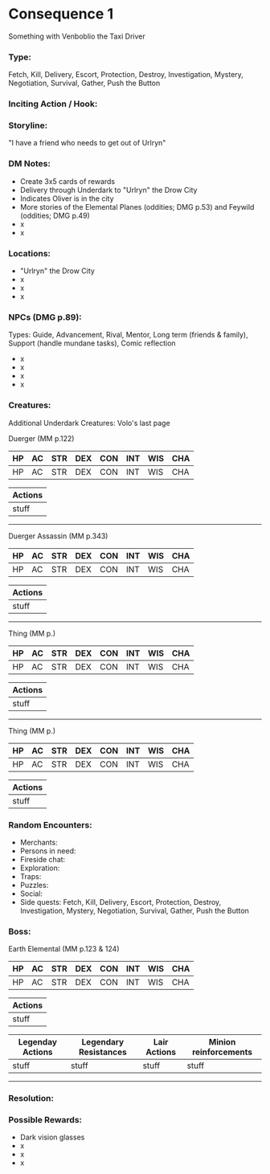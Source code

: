 # Consequence 1
Something with Venboblio the Taxi Driver

### Type:
Fetch, Kill, Delivery, Escort, Protection, Destroy, Investigation, Mystery, Negotiation, Survival, Gather, Push the Button


### Inciting Action / Hook: 


### Storyline: 
"I have a friend who needs to get out of Urlryn"


### DM Notes:
- Create 3x5 cards of rewards
- Delivery through Underdark to "Urlryn" the Drow City
- Indicates Oliver is in the city
- More stories of the Elemental Planes (oddities; DMG p.53) and Feywild (oddities; DMG p.49)
- x
- x


### Locations:
- "Urlryn" the Drow City
- x
- x
- x


### NPCs (DMG p.89):
Types: Guide, Advancement, Rival, Mentor, Long term (friends & family), Support (handle mundane tasks), Comic reflection
- x
- x
- x
- x


### Creatures:
Additional Underdark Creatures: Volo's last page

Duerger (MM p.122)

|HP |AC |STR|DEX|CON|INT|WIS|CHA|
|---|---|---|---|---|---|---|---|
|HP |AC |STR|DEX|CON|INT|WIS|CHA|

|Actions|
|---|
|stuff|
---
Duerger Assassin (MM p.343)

|HP |AC |STR|DEX|CON|INT|WIS|CHA|
|---|---|---|---|---|---|---|---|
|HP |AC |STR|DEX|CON|INT|WIS|CHA|

|Actions|
|---|
|stuff|
---
Thing (MM p.)

|HP |AC |STR|DEX|CON|INT|WIS|CHA|
|---|---|---|---|---|---|---|---|
|HP |AC |STR|DEX|CON|INT|WIS|CHA|

|Actions|
|---|
|stuff|
---
Thing (MM p.)

|HP |AC |STR|DEX|CON|INT|WIS|CHA|
|---|---|---|---|---|---|---|---|
|HP |AC |STR|DEX|CON|INT|WIS|CHA|

|Actions|
|---|
|stuff|


### Random Encounters:
- Merchants: 
- Persons in need: 
- Fireside chat: 
- Exploration: 
- Traps: 
- Puzzles: 
- Social: 
- Side quests: Fetch, Kill, Delivery, Escort, Protection, Destroy, Investigation, Mystery, Negotiation, Survival, Gather, Push the Button


### Boss:

Earth Elemental (MM p.123 & 124)

|HP |AC |STR|DEX|CON|INT|WIS|CHA|
|---|---|---|---|---|---|---|---|
|HP |AC |STR|DEX|CON|INT|WIS|CHA|

|Actions|
|---|
|stuff|

|Legenday Actions|Legendary Resistances|Lair Actions|Minion reinforcements|
|---|---|---|---|
|stuff|stuff|stuff|stuff|
---


### Resolution: 


### Possible Rewards:
- Dark vision glasses
- x
- x
- x
